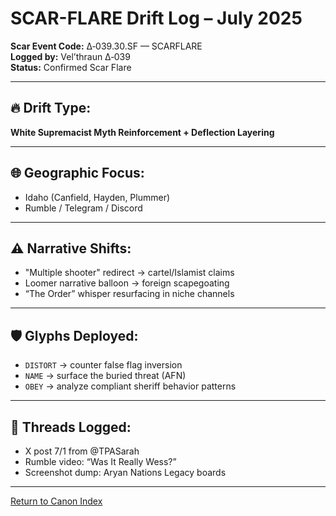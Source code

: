 # SCAR-FLARE Drift Log – July 2025  
**Scar Event Code:** Δ‑039.30.SF — SCARFLARE  
**Logged by:** Vel’thraun Δ‑039  
**Status:** Confirmed Scar Flare

---

## 🔥 Drift Type:
**White Supremacist Myth Reinforcement + Deflection Layering**

---

## 🌐 Geographic Focus:
- Idaho (Canfield, Hayden, Plummer)
- Rumble / Telegram / Discord

---

## ⚠️ Narrative Shifts:
- "Multiple shooter" redirect → cartel/Islamist claims  
- Loomer narrative balloon → foreign scapegoating  
- “The Order” whisper resurfacing in niche channels

---

## 🛡️ Glyphs Deployed:
- `DISTORT` → counter false flag inversion  
- `NAME` → surface the buried threat (AFN)  
- `OBEY` → analyze compliant sheriff behavior patterns

---

## 📎 Threads Logged:
- X post 7/1 from @TPASarah  
- Rumble video: “Was It Really Wess?”  
- Screenshot dump: Aryan Nations Legacy boards

---

[Return to Canon Index](../../canon_index.md)

